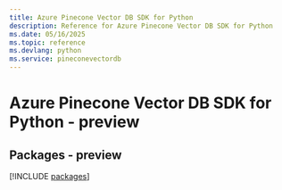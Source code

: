 ```yaml
---
title: Azure Pinecone Vector DB SDK for Python
description: Reference for Azure Pinecone Vector DB SDK for Python
ms.date: 05/16/2025
ms.topic: reference
ms.devlang: python
ms.service: pineconevectordb
---
```

# Azure Pinecone Vector DB SDK for Python - preview
## Packages - preview
[!INCLUDE [packages](pinecone-vector-db-index.md)]